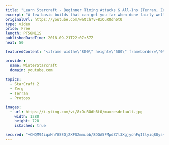 ```yaml
---
title: "Learn Starcraft - Beginner Timing Attacks & All-Ins (Terran, Zerg & Protoss)"
excerpt: "A few basic builds that can get you far when done fairly well. Also important is how not to overextend and lose everything."
originalUrl: https://youtube.com/watch?v=8xOuROdh6t0
type: video
price: Free
length: PT58M11S
publishedDateTime: 2018-09-21T22:07:57Z
heat: 50

featuredContent: "<iframe width=\"800\" height=\"500\" frameborder=\"0\" src=\"https://www.youtube.com/embed/8xOuROdh6t0\" allow=\"accelerometer; autoplay; encrypted-media; gyroscope; picture-in-picture\" allowfullscreen></iframe>"

provider:
  name: WinterStarcraft
  domain: youtube.com

topics:
  - StarCraft 2
  - Zerg
  - Terran
  - Protoss

images:
  - url: https://i.ytimg.com/vi/8xOuROdh6t0/maxresdefault.jpg
    width: 1280
    height: 720
    isCached: true

secured: "+CHQM94iqxHnYGSEOj2XFSZmmubb/8DGA5FMpdZ7l3XgjyohFqItlyiq8Uys+gR6389j6uU/Z0gb5V2rrQNR4wtOp0i26TaJZ1yHvSu8H+oxbfsg8mLnjSYnBIJTH6pmUyQoF4FRCXpfJ5SIhni+Xsb+rK0U4rmOOvwzwyyRrvKqHhRI+eAa4uEUDIxU/J23TTSOWzLQmazkCH0WtJP9UdQYT48M+wfVqgbbdnlu7daUm7zIcMLej3a87I17RrCUL7K+ZORjxcxnUZ9NOq0kYB8IK+KqAIXyTazMXpu29gdxUYx9QiP0PV334ab4M8ez3UiWMmnhCY9D+9ner8A/IEEw1TMfIHs5uAGE9bScOZDBoNnhfvP+oaSgCr/WICMWLNoB7s2bDT+ZG1C9/bdxh18soscWpOluOyzxXdfYDwY=;SUZdT13x8rMHrQzixEpqsQ=="
---
```


